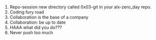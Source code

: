 1. Repo-session
new directory called 0x03-git in your alx-zero_day repo.
2. Coding fury road
3. Collaboration is the base of a company
4. Collaboration: be up to date
5. HAAA what did you do???
6. Never push too much

